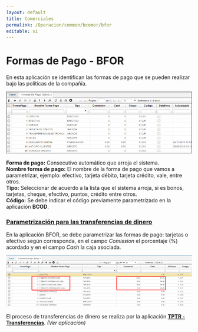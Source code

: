 ```yaml
---
layout: default
title: Comerciales
permalink: /Operacion/common/bcomer/bfor
editable: si
---
```


# Formas de Pago - BFOR

En esta aplicación se identifican las formas de pago que se pueden realizar bajo las políticas de la compañía.  

![](bfor1.png)

**Forma de pago:** Consecutivo automático que arroja el sistema.  
**Nombre forma de pago:** El nombre de la forma de pago que vamos a parametrizar, ejemplo: efectivo, tarjeta débito, tarjeta crédito, vale, entre otros.  
**Tipo:** Seleccionar de acuerdo a la lista que el sistema arroja, si es bonos, tarjetas, cheque, efectivo, puntos, crédito entre otros.  
**Código:** Se debe indicar el código previamente parametrizado en la aplicación **BCOD**.

### [Parametrización para las transferencias de dinero](http://docs.oasiscom.com/Operacion/common/bcomer/bfor#parametrización-para-las-transferencias-de-dinero)

En la aplicación BFOR, se debe parametrizar las formas de pago: tarjetas o efectivo según corresponda, en el campo _Comission_ el porcentaje (%) acordado y en el campo _Cash_ la caja asociada.  

![](bfor2.png)

El proceso de transferencias de dinero se realiza por la aplicación [**TPTR - Transferencias**](http://docs.oasiscom.com/Operacion/erp/tesoreria/tproceso/tptr). _(Ver aplicación)_

